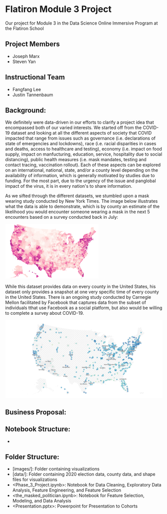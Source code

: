 # Flatiron Module 3 Project
Our project for Module 3 in the Data Science Online Immersive Program at the Flatiron School

## Project Members
- Joseph Marx
- Steven Yan

## Instructional Team
- Fangfang Lee
- Justin Tannenbaum

## Background:
We definitely were data-driven in our efforts to clarify a project idea that encompassed both of our varied interests.  We started off from the COVID-19 dataset and looking at all the different aspects of society that COVID impacted that range from issues such as governance (i.e. declarations of state of emergencies and lockdowns), race (i.e. racial disparities in cases and deaths, access to healthcare and testing), economy (i.e. impact on food supply, impact on manfucturing, education, service, hospitality due to social distancing), public health measures (i.e. mask mandates, testing and contact tracing, vaccination rollout).  Each of these aspects can be explored on an international, national, state, and/or a county level depending on the availability of information, which is generally motivated by studies due to funding.  For the most part, due to the urgency of the issue and panglobal impact of the virus, it is in every nation's to share information.

As we sifted through the different datasets, we stumbled upon a mask wearing study conducted by New York Times. The image below illustrates what the data is able to demonstrate, which is by county an estimate of the likelihood you would encounter someone wearing a mask in the next 5 encounters based on a survey conducted back in July:

<img src='images/fb_mask_data.png'>

While this dataset provides data on every county in the United States, his dataset only provides a snapshot at one very specific time of every county in the United States.  There is an ongoing study conducted by Carnegie Mellon facilitated by Facebook that captures data from the subset of individuals tthat use Facebook as a social platform, but also would be willing to complete a survey about COVID-19.

<img src='images/delphi_dec.png'>



## Business Proposal:


## Notebook Structure:
- 

## Folder Structure:
- [images/]: Folder containing visualizations
- [data/]: Folder containing 2020 election data, county data, and shape files for visualizations
- <Phase_3_Project.ipynb>: Notebook for Data Cleaning, Exploratory Data Analysis, Feature Engineering, and Feature Selection
- <the_masked_politician.ipynb>:  Notebook for Feature Selection, Modeling, and Data Analysis
- <Presentation.pptx>: Powerpoint for Presentation to Cohorts
